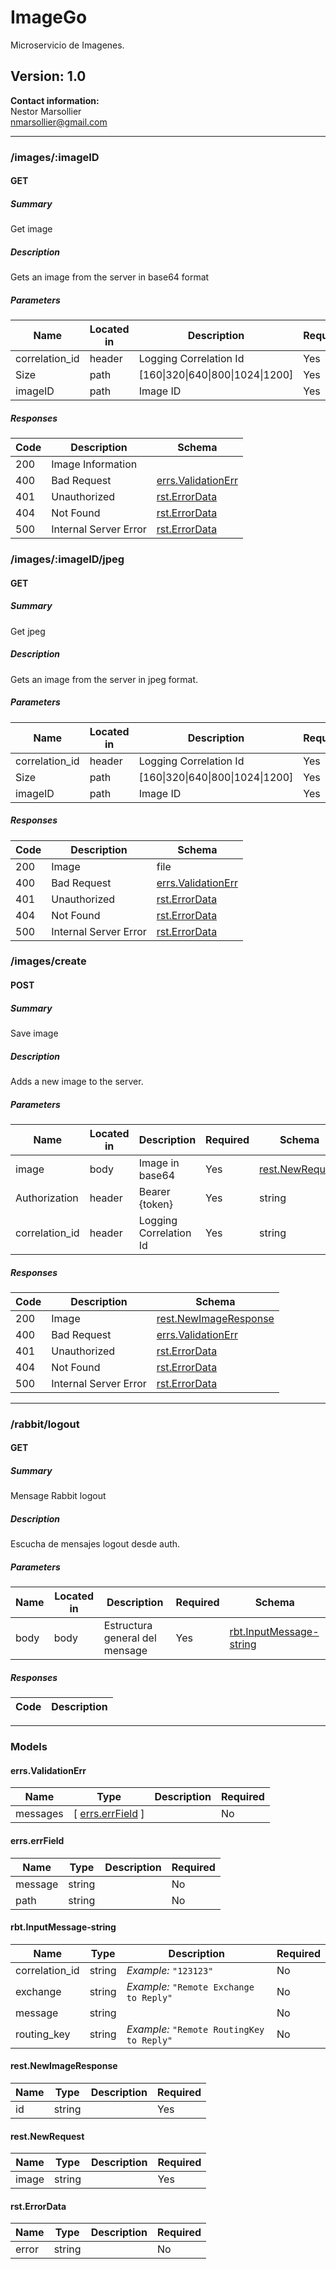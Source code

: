 # ImageGo
Microservicio de Imagenes.

## Version: 1.0

**Contact information:**  
Nestor Marsollier  
nmarsollier@gmail.com  

---
### /images/:imageID

#### GET
##### Summary

Get image

##### Description

Gets an image from the server in base64 format

##### Parameters

| Name | Located in | Description | Required | Schema |
| ---- | ---------- | ----------- | -------- | ------ |
| correlation_id | header | Logging Correlation Id | Yes | string |
| Size | path | [160\|320\|640\|800\|1024\|1200] | Yes | string |
| imageID | path | Image ID | Yes | string |

##### Responses

| Code | Description | Schema |
| ---- | ----------- | ------ |
| 200 | Image Information |  |
| 400 | Bad Request | [errs.ValidationErr](#errsvalidationerr) |
| 401 | Unauthorized | [rst.ErrorData](#rsterrordata) |
| 404 | Not Found | [rst.ErrorData](#rsterrordata) |
| 500 | Internal Server Error | [rst.ErrorData](#rsterrordata) |

### /images/:imageID/jpeg

#### GET
##### Summary

Get jpeg

##### Description

Gets an image from the server in jpeg format.

##### Parameters

| Name | Located in | Description | Required | Schema |
| ---- | ---------- | ----------- | -------- | ------ |
| correlation_id | header | Logging Correlation Id | Yes | string |
| Size | path | [160\|320\|640\|800\|1024\|1200] | Yes | string |
| imageID | path | Image ID | Yes | string |

##### Responses

| Code | Description | Schema |
| ---- | ----------- | ------ |
| 200 | Image | file |
| 400 | Bad Request | [errs.ValidationErr](#errsvalidationerr) |
| 401 | Unauthorized | [rst.ErrorData](#rsterrordata) |
| 404 | Not Found | [rst.ErrorData](#rsterrordata) |
| 500 | Internal Server Error | [rst.ErrorData](#rsterrordata) |

### /images/create

#### POST
##### Summary

Save image

##### Description

Adds a new image to the server.

##### Parameters

| Name | Located in | Description | Required | Schema |
| ---- | ---------- | ----------- | -------- | ------ |
| image | body | Image in base64 | Yes | [rest.NewRequest](#restnewrequest) |
| Authorization | header | Bearer {token} | Yes | string |
| correlation_id | header | Logging Correlation Id | Yes | string |

##### Responses

| Code | Description | Schema |
| ---- | ----------- | ------ |
| 200 | Image | [rest.NewImageResponse](#restnewimageresponse) |
| 400 | Bad Request | [errs.ValidationErr](#errsvalidationerr) |
| 401 | Unauthorized | [rst.ErrorData](#rsterrordata) |
| 404 | Not Found | [rst.ErrorData](#rsterrordata) |
| 500 | Internal Server Error | [rst.ErrorData](#rsterrordata) |

---
### /rabbit/logout

#### GET
##### Summary

Mensage Rabbit logout

##### Description

Escucha de mensajes logout desde auth.

##### Parameters

| Name | Located in | Description | Required | Schema |
| ---- | ---------- | ----------- | -------- | ------ |
| body | body | Estructura general del mensage | Yes | [rbt.InputMessage-string](#rbtinputmessage-string) |

##### Responses

| Code | Description |
| ---- | ----------- |

---
### Models

#### errs.ValidationErr

| Name | Type | Description | Required |
| ---- | ---- | ----------- | -------- |
| messages | [ [errs.errField](#errserrfield) ] |  | No |

#### errs.errField

| Name | Type | Description | Required |
| ---- | ---- | ----------- | -------- |
| message | string |  | No |
| path | string |  | No |

#### rbt.InputMessage-string

| Name | Type | Description | Required |
| ---- | ---- | ----------- | -------- |
| correlation_id | string | *Example:* `"123123"` | No |
| exchange | string | *Example:* `"Remote Exchange to Reply"` | No |
| message | string |  | No |
| routing_key | string | *Example:* `"Remote RoutingKey to Reply"` | No |

#### rest.NewImageResponse

| Name | Type | Description | Required |
| ---- | ---- | ----------- | -------- |
| id | string |  | Yes |

#### rest.NewRequest

| Name | Type | Description | Required |
| ---- | ---- | ----------- | -------- |
| image | string |  | Yes |

#### rst.ErrorData

| Name | Type | Description | Required |
| ---- | ---- | ----------- | -------- |
| error | string |  | No |
